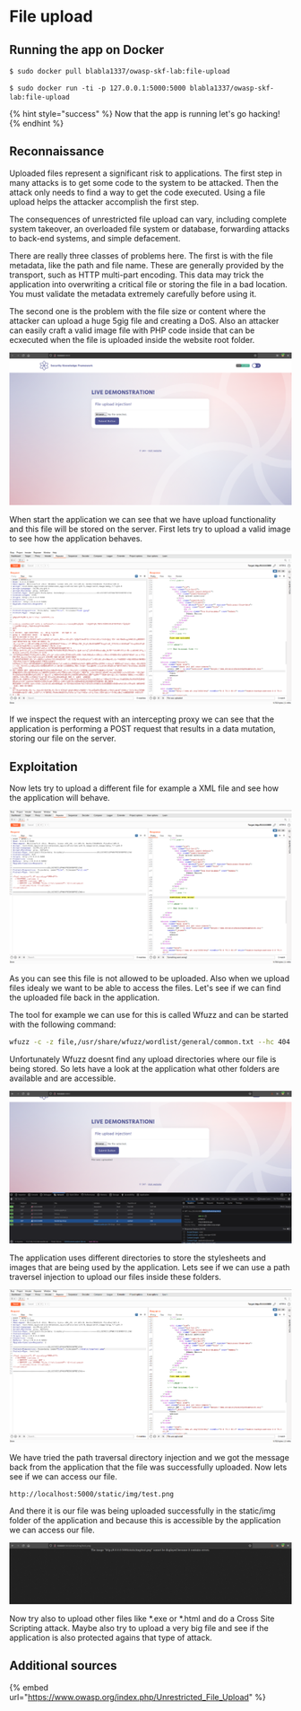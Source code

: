# File upload

## Running the app on Docker

```
$ sudo docker pull blabla1337/owasp-skf-lab:file-upload
```

```
$ sudo docker run -ti -p 127.0.0.1:5000:5000 blabla1337/owasp-skf-lab:file-upload
```

{% hint style="success" %}
Now that the app is running let's go hacking!
{% endhint %}

## Reconnaissance

Uploaded files represent a significant risk to applications. The first step in many attacks is to get some code to the system to be attacked. Then the attack only needs to find a way to get the code executed. Using a file upload helps the attacker accomplish the first step.

The consequences of unrestricted file upload can vary, including complete system takeover, an overloaded file system or database, forwarding attacks to back-end systems, and simple defacement.

There are really three classes of problems here. The first is with the file metadata, like the path and file name. These are generally provided by the transport, such as HTTP multi-part encoding. This data may trick the application into overwriting a critical file or storing the file in a bad location. You must validate the metadata extremely carefully before using it.

The second one is the problem with the file size or content where the attacker can upload a huge 5gig file and creating a DoS. Also an attacker can easily craft a valid image file with PHP code inside that can be ecxecuted when the file is uploaded inside the website root folder.

![](https://raw.githubusercontent.com/blabla1337/skf-labs/master/.gitbook/assets/python/File-Upload/1.png)

When start the application we can see that we have upload functionality and this file will be stored on the server. First lets try to upload a valid image to see how the application behaves.

![](https://raw.githubusercontent.com/blabla1337/skf-labs/master/.gitbook/assets/python/File-Upload/2.png)

If we inspect the request with an intercepting proxy we can see that the application is performing a POST request that results in a data mutation, storing our file on the server.

## Exploitation

Now lets try to upload a different file for example a XML file and see how the application will behave.

![](https://raw.githubusercontent.com/blabla1337/skf-labs/master/.gitbook/assets/python/File-Upload/3.png)

As you can see this file is not allowed to be uploaded. Also when we upload files idealy we want to be able to access the files. Let's see if we can find the uploaded file back in the application.

The tool for example we can use for this is called Wfuzz and can be started with the following command:

```bash
wfuzz -c -z file,/usr/share/wfuzz/wordlist/general/common.txt --hc 404 http://localhost:5000/FUZZ
```

Unfortunately Wfuzz doesnt find any upload directories where our file is being stored. So lets have a look at the application what other folders are available and are accessible.

![](https://raw.githubusercontent.com/blabla1337/skf-labs/master/.gitbook/assets/python/File-Upload/4.png)

The application uses different directories to store the stylesheets and images that are being used by the application. Lets see if we can use a path traversel injection to upload our files inside these folders.

![](https://raw.githubusercontent.com/blabla1337/skf-labs/master/.gitbook/assets/python/File-Upload/5.png)

We have tried the path traversal directory injection and we got the message back from the application that the file was successfully uploaded. Now lets see if we can access our file.

```
http://localhost:5000/static/img/test.png
```

And there it is our file was being uploaded successfully in the static/img folder of the application and because this is accessible by the application we can access our file.

![](https://raw.githubusercontent.com/blabla1337/skf-labs/master/.gitbook/assets/python/File-Upload/6.png)

Now try also to upload other files like \*.exe or \*.html and do a Cross Site Scripting attack. Maybe also try to upload a very big file and see if the application is also protected agains that type of attack.

## Additional sources

{% embed url="https://www.owasp.org/index.php/Unrestricted_File_Upload" %}
